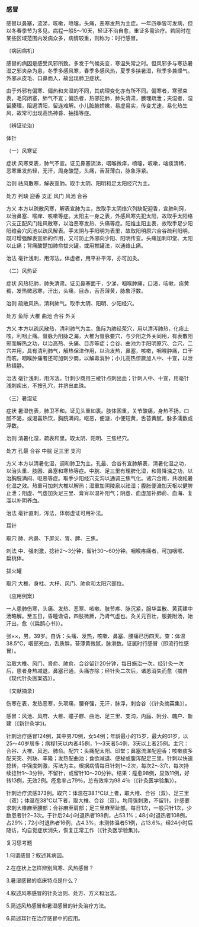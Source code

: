 ### 感冒

感冒以鼻塞，流涕，咳嗽，喷嚏，头痛，恶寒发热为主症。一年四季皆可发病，但以冬春季节为多见。病程一般5～10天，轻证不治自愈，重证多需治疗。若同时在某些区域范围内发病众多，病情较重，则称为：时行感冒。

〔病因病机〕

感冒的病因是感受风邪所致。多发于气候突变，寒温失常之时。但风邪多与寒热暑湿之邪夹杂为患，冬季多感风寒，春季多感风热，夏季多挟暑湿，秋季多兼燥气。外邪从皮毛、口鼻而入，故出现肺卫症状。

由于外邪有偏寒、偏热和夹湿的不同，其病理变化亦有所不同。偏寒者，寒邪束表，毛窍闭塞，肺气不宣；偏热者，热邪犯肺，肺失清肃，腠理疏泄；夹湿者，湿留腠理，阻遏清阳，留连难解。小儿脏腑娇嫩，易虚易实，传变尤速，易化热生风，故常可出现高热神昏、抽搐等症。

〔辨证论治〕

体针

（一）风寒证

症状  风寒束表，肺气不宣。证见鼻塞流涕，咽喉微痒，喷嚏，咳嗽，咯痰清稀，恶寒重发热轻，无汗，周身酸楚，头痛，舌苔薄白，脉象浮紧。

治则  祛风散寒，解表宣肺。取手太阴、阳明和足太阳经穴为主。

处方  列缺  迎香  支正  风门  风池  合谷

方义  本方以疏散风寒，解表宣肺为主，故取手太阴络穴列缺配迎香，宣肺利窍，以治鼻塞、喉痒、咳嗽等症。太阳主一身之表，外感风寒先犯太阳，故取手太阳络穴支正配风门祛风散寒，以治恶寒发热、头痛等症。阳维主阳主表，故取手足少阳阳维会穴风池以疏风解表。手太阴与手阳明为表里，故取阳明原穴合谷疏利阳明，既可增强解表宣肺的作用，又可防止外邪向少阳、阳明传变。头痛加刺印堂、太阳以止痛；背痛酸楚加肺俞拔火罐，或用推罐法，以通络止痛。

治法  毫针浅刺，用泻法。体虚者，用平补平泻，亦可加灸。

（二）风热证

症状  风热犯肺，肺失清肃。证见鼻塞面干，少涕，咽喉肿痛，口渴，咳嗽，痰黄稠，发热微恶寒，汗出，头痛，目赤，舌苔薄黄，脉象浮数。

治则  疏散风热，清利肺气。取手太阴、阳明、少阳经穴。

处方  鱼际  大椎  曲池  合谷  外关

方义  本方以疏风散热，清利肺气为主。鱼际为肺经荥穴，用以清泻肺热，化痰止咳，利咽止痛。督脉为阳脉之海，大椎为督脉要穴，与少阳之外关同用，有表散阳邪而解热之功，以治高热、头痛、目赤等症；合谷、曲池为手阳明原穴、合穴，二穴并用，具有清利肺气，解热保津作用，以治发热，鼻塞，咳嗽，咽喉肿痛，口干而咳。咽喉肿痛者还可加刺少商，以解毒消肿；小儿高热惊厥加人中、十宣，以泄热镇静。

治法  毫针浅刺，用泻法。针刺少商用三棱针点刺出血；针刺人中、十宣，用毫针浅刺疾出，不按孔穴，并挤出血珠。

〈三）暑湿证

症状  暑湿伤表，肺卫不和。证见头重如裹。肢体困重，关节酸痛，身热不扬，口腻不渴，或渴喜热饮，胸脘满闷，呕恶，便溏，小便短黄，舌苔黄腻，脉多濡数或浮数。

治则  清暑化湿，疏表和里。取太阴、阳明、三焦经穴。

处方  孔最  合谷  中脘  足三里  支沟

方义  本方以清暑化湿，调和肺卫为主。孔最、合谷有宣肺解表，清暑化湿之功，以治头重、肢困、鼻塞和寒热等症。中脘、足三里有理脾化湿，和胃降浊之功，以治胸脘满闷、呕恶等症。取手少阳经穴支沟以通调三焦气化。诸穴合用，共收祛暑化湿之效。热重可加刺大椎以解热；湿重加阴陵泉以祛湿；腹胀便溏加天枢以健脾止泄；阳虚、气虚加灸足三里、膏肓以温补阳气；阴虚、血虚加补肺俞、血海、复溜以补阴养血。

治法  毫针直刺，泻法，体弱虚证可用补法。

耳针

取穴  肺、内鼻、下屏尖、胃、脾、三焦。

刺法  中、强刺激，捻针2～3分钟，留针30～60分钟。咽喉疼痛者，可加咽喉、扁桃体。

拔火罐

取穴  大椎、身柱、大杼、风门、肺俞和太阳穴部位。

〔应用例案〕

一人患肺伤寒，头痛、发热、恶寒、咳嗽、肢节疼、脉沉紧，服华盖散、黄芪建中汤略解。至五日，昏睡谵语，四肢微厥，乃肾气虚也。灸关元百壮，服姜附汤，始汗出，愈（《扁鹊心书》）。

张××，男，39岁。自诉：头痛、发热，咳嗽、鼻塞、腰痛已历四天。查：体温38.5℃，咽部充血，舌质胖，苔薄黄微腻，脉滑数。证属时行感冒（即流行性感冒）。

治取大椎、风门、肾俞、肺俞、合谷留针20分钟，每日施治一次。经针灸一次后，患者身热减退，鼻塞已通，头痛亦除；经针灸二次后，诸恙消失而愈（摘自《现代针灸医案选》）。

〔文献摘录〕

伤寒在表，发热恶寒，头项痛，腰脊强，无汗，脉浮，刺合谷（《针灸摘英集》）。

感冒：风池、风府、大椎、瞳子髎、曲池、足三里、支沟，内庭、附分、魄户、新建（《新针灸学》)。

针刺治疗感冒124例，其中男70例，女54例；年龄最小的15岁，最大的61岁，以25～40岁居多；病程1天以内者45例，1～3天者54例，3天以上者25例。主穴：合谷、大椎、风池、肺俞。配穴：头痛配太阳、印堂；鼻塞流涕配迎香；咳嗽痰多配天突、列缺、丰隆；发热配曲池；食欲减退、便秘或腹泻配足三里。针刺以快速捻转，中强度刺激，泻法为主。根据病情每日针刺1～2次，每次2～3穴，每次持续捻针1～3分钟，不留针，或留针10～20分钟。结果：痊愈98例，显效11例，好转13例，无效2例。痊愈率占79％，总有效率为98.4％（《针灸医学验集》）。

针刺治疗流感373例。取穴：体温在38.1℃以上者，取大椎、合谷（双）、足三里（双）；体温在38℃以下者，取大椎、合谷（双）。均用强刺激，不留针。针感要求刺大椎麻至腰部；合谷麻至肩部；足三里麻至趾部。每日1次，一般只针1次，少数患者针2~3次。于针后24小时退热者198例，占53.1%；48小时退热者108例，占29%；72小时退热者16例，占4.3%，未测体温者51例，占13.6%。经24小时后随访，均自觉症状消失，恢复正常工作（《针灸医学验集》)。

复习思考题

1.何谓感冒？叙述其病因。

2.在症状上怎样辨别风寒、风热感冒？

3.暑湿感冒的临床特点是什么？

4.叙述风寒感冒的针灸治则、处方、方义和治法。

5.简述风热感冒和暑湿感冒的针灸治疗方法。

6.简述耳针在治疗感冒中的应用。

 
